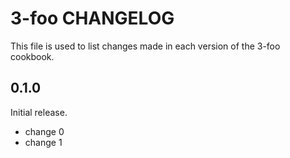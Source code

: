 # 3-foo CHANGELOG

This file is used to list changes made in each version of the 3-foo cookbook.

## 0.1.0

Initial release.

- change 0
- change 1
